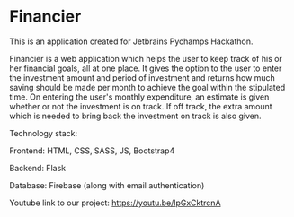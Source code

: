 # Financier

This is an application created for Jetbrains Pychamps Hackathon.   

Financier is a web application which helps the user to keep track of his or her financial goals, all at one place. It gives the option to the user to enter the investment amount and period of investment and returns how much saving should be made per month to achieve the goal within the stipulated time. On entering the user's monthly expenditure, an estimate is given whether or not the investment is on track. If off track, the extra amount which is needed to bring back the investment on track is 
also given.   

Technology stack:  

Frontend: HTML, CSS, SASS, JS, Bootstrap4  

Backend: Flask  

Database: Firebase (along with email authentication)

Youtube link to our project: https://youtu.be/lpGxCktrcnA
